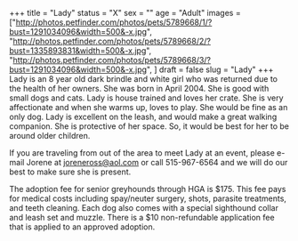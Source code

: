 +++
title = "Lady"
status = "X"
sex = ""
age = "Adult"
images = ["http://photos.petfinder.com/photos/pets/5789668/1/?bust=1291034096&width=500&-x.jpg",
"http://photos.petfinder.com/photos/pets/5789668/2/?bust=1335893831&width=500&-x.jpg",
"http://photos.petfinder.com/photos/pets/5789668/3/?bust=1291034096&width=500&-x.jpg",
]
draft = false
slug = "Lady"
+++
Lady is an 8 year old dark brindle and white girl who was returned due to the health of her owners. She was born in April 2004. She is good with small dogs and cats. Lady is house trained and loves her crate. She is very affectionate and when she warms up, loves to play. She would be fine as an only dog. Lady is excellent on the leash, and would make a great walking companion. She is protective of her space. So, it would be best for her to be around older children.  


  If you are traveling from out of the area to meet Lady at an event, please e-mail Jorene at joreneross@aol.com or call 515-967-6564 and we will do our best to make sure she is present.

The adoption fee for senior greyhounds through HGA is $175. This fee pays for medical costs including spay/neuter surgery, shots, parasite treatments, and teeth cleaning. Each dog also comes with a special sighthound collar and leash set and muzzle. There is a $10 non-refundable application fee that is applied to an approved adoption.
